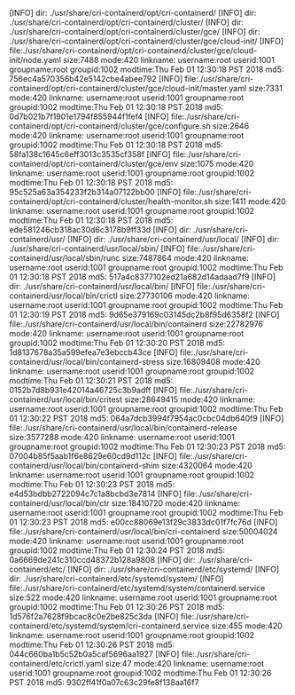 [INFO] dir: ./usr/share/cri-containerd/opt/cri-containerd/
[INFO] dir: ./usr/share/cri-containerd/opt/cri-containerd/cluster/
[INFO] dir: ./usr/share/cri-containerd/opt/cri-containerd/cluster/gce/
[INFO] dir: ./usr/share/cri-containerd/opt/cri-containerd/cluster/gce/cloud-init/
[INFO] file:./usr/share/cri-containerd/opt/cri-containerd/cluster/gce/cloud-init/node.yaml size:7488 mode:420 linkname: username:root userid:1001 groupname:root groupid:1002 modtime:Thu Feb 01 12:30:18 PST 2018 md5: 756ec4a570356b42e5142cbe4abee792
[INFO] file:./usr/share/cri-containerd/opt/cri-containerd/cluster/gce/cloud-init/master.yaml size:7331 mode:420 linkname: username:root userid:1001 groupname:root groupid:1002 modtime:Thu Feb 01 12:30:18 PST 2018 md5: 0d7b021b7f1901e1794f855944f1fef4
[INFO] file:./usr/share/cri-containerd/opt/cri-containerd/cluster/gce/configure.sh size:2646 mode:420 linkname: username:root userid:1001 groupname:root groupid:1002 modtime:Thu Feb 01 12:30:18 PST 2018 md5: 58fa138c1645c6eff3013c3535cf358f
[INFO] file:./usr/share/cri-containerd/opt/cri-containerd/cluster/gce/env size:1075 mode:420 linkname: username:root userid:1001 groupname:root groupid:1002 modtime:Thu Feb 01 12:30:18 PST 2018 md5: 95c525a63a354233f2b314a07122bb00
[INFO] file:./usr/share/cri-containerd/opt/cri-containerd/cluster/health-monitor.sh size:1411 mode:420 linkname: username:root userid:1001 groupname:root groupid:1002 modtime:Thu Feb 01 12:30:18 PST 2018 md5: ede581246cb318ac30d6c3178b9ff33d
[INFO] dir: ./usr/share/cri-containerd/usr/
[INFO] dir: ./usr/share/cri-containerd/usr/local/
[INFO] dir: ./usr/share/cri-containerd/usr/local/sbin/
[INFO] file:./usr/share/cri-containerd/usr/local/sbin/runc size:7487864 mode:420 linkname: username:root userid:1001 groupname:root groupid:1002 modtime:Thu Feb 01 12:30:18 PST 2018 md5: 517a4c8377102ed21a682d14adaad7f9
[INFO] dir: ./usr/share/cri-containerd/usr/local/bin/
[INFO] file:./usr/share/cri-containerd/usr/local/bin/crictl size:27730106 mode:420 linkname: username:root userid:1001 groupname:root groupid:1002 modtime:Thu Feb 01 12:30:19 PST 2018 md5: 9d65e379169c03145dc2b8f95d6358f2
[INFO] file:./usr/share/cri-containerd/usr/local/bin/containerd size:22782976 mode:420 linkname: username:root userid:1001 groupname:root groupid:1002 modtime:Thu Feb 01 12:30:20 PST 2018 md5: 1d8137678a35a599efea7e3ebccb43ce
[INFO] file:./usr/share/cri-containerd/usr/local/bin/containerd-stress size:16809408 mode:420 linkname: username:root userid:1001 groupname:root groupid:1002 modtime:Thu Feb 01 12:30:21 PST 2018 md5: 0152b7d8b931e42014a46725c3b9adff
[INFO] file:./usr/share/cri-containerd/usr/local/bin/critest size:28649415 mode:420 linkname: username:root userid:1001 groupname:root groupid:1002 modtime:Thu Feb 01 12:30:22 PST 2018 md5: 064a7dcb3994f7954ac0cbc04db640f9
[INFO] file:./usr/share/cri-containerd/usr/local/bin/containerd-release size:3577288 mode:420 linkname: username:root userid:1001 groupname:root groupid:1002 modtime:Thu Feb 01 12:30:23 PST 2018 md5: 07004b85f5aab1f6e8629e60cd9d112c
[INFO] file:./usr/share/cri-containerd/usr/local/bin/containerd-shim size:4320064 mode:420 linkname: username:root userid:1001 groupname:root groupid:1002 modtime:Thu Feb 01 12:30:23 PST 2018 md5: e4d53bdbb2722094c7c1a8bcbd3e7814
[INFO] file:./usr/share/cri-containerd/usr/local/bin/ctr size:18410720 mode:420 linkname: username:root userid:1001 groupname:root groupid:1002 modtime:Thu Feb 01 12:30:23 PST 2018 md5: e00cc88069e13f29c3833dc01f7fc76d
[INFO] file:./usr/share/cri-containerd/usr/local/bin/cri-containerd size:50004024 mode:420 linkname: username:root userid:1001 groupname:root groupid:1002 modtime:Thu Feb 01 12:30:24 PST 2018 md5: 0a6669de241c310ccd48372b128a9808
[INFO] dir: ./usr/share/cri-containerd/etc/
[INFO] dir: ./usr/share/cri-containerd/etc/systemd/
[INFO] dir: ./usr/share/cri-containerd/etc/systemd/system/
[INFO] file:./usr/share/cri-containerd/etc/systemd/system/containerd.service size:522 mode:420 linkname: username:root userid:1001 groupname:root groupid:1002 modtime:Thu Feb 01 12:30:26 PST 2018 md5: 1d576f2a7628f9bcac8c0e2be825c3da
[INFO] file:./usr/share/cri-containerd/etc/systemd/system/cri-containerd.service size:455 mode:420 linkname: username:root userid:1001 groupname:root groupid:1002 modtime:Thu Feb 01 12:30:26 PST 2018 md5: 044c660ba1b5c52b0a5caf5696aa1927
[INFO] file:./usr/share/cri-containerd/etc/crictl.yaml size:47 mode:420 linkname: username:root userid:1001 groupname:root groupid:1002 modtime:Thu Feb 01 12:30:26 PST 2018 md5: 9302ff41f0a07c63c29fe8f138aa16f7

